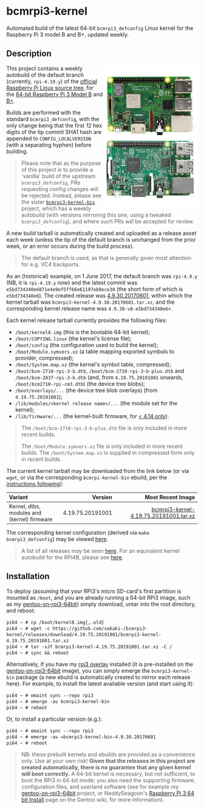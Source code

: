 # bcmrpi3-kernel
Automated build of the latest 64-bit `bcmrpi3_defconfig` Linux kernel for the Raspberry Pi 3 model B and B+, updated weekly.

## Description

<img src="https://raw.githubusercontent.com/sakaki-/resources/master/raspberrypi/pi3/Raspberry_Pi_3_B_and_B_plus.jpg" alt="Raspberry Pi 3 B and B+" width="250px" align="right"/>

This project contains a weekly autobuild of the default branch (currently, `rpi-4.19.y`) of the [official Raspberry Pi Linux source tree](https://github.com/raspberrypi/linux), for the [64-bit Raspberry Pi 3 Model B](https://www.raspberrypi.org/products/raspberry-pi-3-model-b/) and [B+](https://www.raspberrypi.org/products/raspberry-pi-3-model-b-plus/).

Builds are performed with the standard `bcmrpi3_defconfig`, with the only change being that the first 12 hex digits of the tip commit SHA1 hash are appended to `CONFIG_LOCALVERSION` (with a separating hyphen) before building.

> Please note that as the purpose of this project is to provide a 'vanilla' build of the upstream `bcmrpi3_defconfig`, PRs requesting config changes will be rejected. Instead, please see the sister [`bcmrpi3-kernel-bis`](https://github.com/sakaki-/bcmrpi3-kernel-bis) project, which has a weekly autobuild (with versions mirroring this one, using a tweaked `bcmrpi3_defconfig`), and where such PRs *will* be accepted for review.

A new build tarball is automatically created and uploaded as a release asset each week (unless the tip of the default branch is unchanged from the prior week, or an error occurs during the build process).

> The default branch is used, as that is generally given most attention for e.g. VC4 backports.

As an (historical) example, on 1 June 2017, the default branch was `rpi-4.9.y` (NB, it is `rpi-4.19.y` now) and the latest commit was `e5bd734340e6871e4e9ef5ff66e61197eb8ece30` (the short form of which is `e5bd734340e6`). The created release was [4.9.30.20170601](https://github.com/sakaki-/bcmrpi3-kernel/releases/4.9.30.20170601), within which the kernel tarball was `bcmrpi3-kernel-4.9.30.20170601.tar.xz`, and the corresponding kernel release name was `4.9.30-v8-e5bd734340e6+`.

Each kernel release tarball currently provides the following files:
* `/boot/kernel8.img` (this is the bootable 64-bit kernel);
* `/boot/COPYING.linux` (the kernel's license file);
* `/boot/config` (the configuration used to build the kernel);
* `/boot/Module.symvers.xz` (a table mapping exported symbols to provider, compressed);
* `/boot/System.map.xz` (the kernel's symbol table, compressed);
* `/boot/bcm-2710-rpi-3-b.dtb`, `/boot/bcm-2710-rpi-3-b-plus.dtb` and `/boot/bcm-2837-rpi-3-b.dtb` (and, from `4.19.75.20191001` onwards, `/boot/bcm2710-rpi-cm3.dtb`) (the device tree blobs);
* `/boot/overlays/...` (the device tree blob overlays) (from `4.19.75.20191001`);
* `/lib/modules/<kernel release name>/...` (the module set for the kernel);
* `/lib/firmware/...` (the kernel-built firmware, for [< 4.14 only](http://lkml.iu.edu/hypermail/linux/kernel/1709.1/04650.html)).

> The `/boot/bcm-2710-rpi-3-b-plus.dtb` file is only included in more recent builds.

> The `/boot/Module.symvers.xz` file is only included in more recent builds. The `/boot/System.map.xz` is supplied in compressed form only in recent builds.

The current kernel tarball may be downloaded from the link below (or via `wget`, or via the corresponding `bcmrpi-kernel-bin` ebuild, per the [instructions following](#installation)):

Variant | Version | Most Recent Image
:--- | ---: | ---:
Kernel, dtbs, modules and (kernel) firmware | 4.19.75.20191001 | [bcmrpi3-kernel-4.19.75.20191001.tar.xz](https://github.com/sakaki-/bcmrpi3-kernel/releases/download/4.19.75.20191001/bcmrpi3-kernel-4.19.75.20191001.tar.xz)

The corresponding kernel configuration (derived via `make bcmrpi3_defconfig`) may be viewed [here](https://github.com/sakaki-/bcmrpi3-kernel/blob/master/config).

> A list of all releases may be seen [here](https://github.com/sakaki-/bcmrpi3-kernel/releases). For an equivalent kernel autobuild for the RPi4B, please see [here](https://github.com/sakaki-/bcm2711-kernel).

## <a name="installation"></a>Installation

To deploy (assuming that your RPi3's micro SD-card's first partition is mounted as `/boot`, and you are already running a 64-bit RPi3 image, such as my [gentoo-on-rpi3-64bit](https://github.com/sakaki-/gentoo-on-rpi3-64bit)) simply download, untar into the root directory, and reboot:
```console
pi64 ~ # cp /boot/kernel8.img{,.old}
pi64 ~ # wget -c https://github.com/sakaki-/bcmrpi3-kernel/releases/download/4.19.75.20191001/bcmrpi3-kernel-4.19.75.20191001.tar.xz
pi64 ~ # tar -xJf bcmrpi3-kernel-4.19.75.20191001.tar.xz -C /
pi64 ~ # sync && reboot
```

Alternatively, if you have my [rpi3 overlay](https://github.com/sakaki-/rpi3-overlay) installed (it is pre-installed on the [gentoo-on-rpi3-64bit](https://github.com/sakaki-/gentoo-on-rpi3-64bit) image), you can simply emerge the `bcmrpi3-kernel-bin` package (a new ebuild is automatically created to mirror each release here). For example, to install the latest available version (and start using it):
```console
pi64 ~ # emaint sync --repo rpi3
pi64 ~ # emerge -av bcmrpi3-kernel-bin
pi64 ~ # reboot
```

Or, to install a particular version (e.g.):
```console
pi64 ~ # emaint sync --repo rpi3
pi64 ~ # emerge -av =bcmrpi3-kernel-bin-4.9.30.20170601
pi64 ~ # reboot
```

> NB: these prebuilt kernels and ebuilds are provided as a convenience only. Use at your own risk! **Given that the releases in this project are created automatically, there is no guarantee that any given kernel will boot correctly.** A 64-bit kernel is necessary, but not sufficient, to boot the RPi3 in 64-bit mode; you also need the supporting firmware, configuration files, and userland software (see for example my [gentoo-on-rpi3-64bit](https://github.com/sakaki-/gentoo-on-rpi3-64bit) project, or NeddySeagoon's [Raspberry Pi 3 64 bit Install](https://wiki.gentoo.org/wiki/Raspberry_Pi_3_64_bit_Install) page on the Gentoo wiki, for more information).
